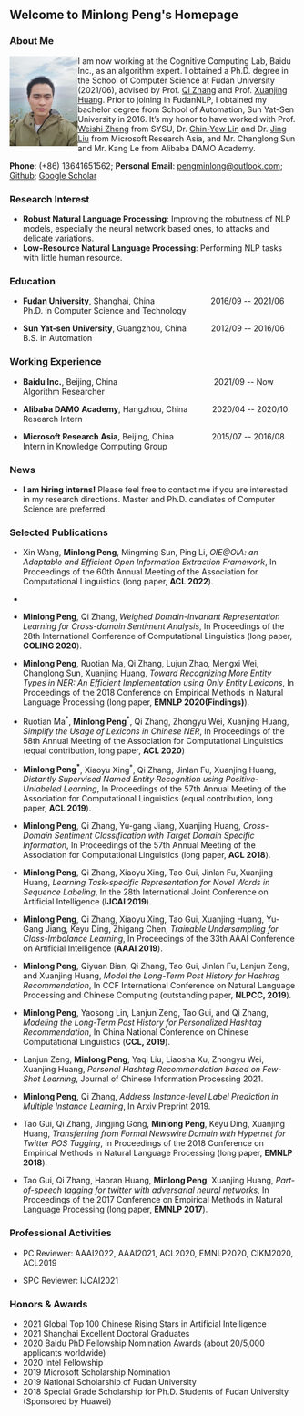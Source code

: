 ## Welcome to Minlong Peng's Homepage

### About Me
<img align="left" width="120" height="158" src="/my_phote_in_hawaii.jpeg">

I am now working at the Cognitive Computing Lab, Baidu Inc., as an algorithm expert. I obtained a Ph.D. degree in the School of Computer Science at Fudan University (2021/06), advised by Prof. [Qi Zhang](http://qizhang.info/) and Prof. [Xuanjing Huang](http://www.cs.fudan.edu.cn/en/?page_id=1836). Prior to joining in FudanNLP, I obtained my bachelor degree from School of Automation, Sun Yat-Sen University in 2016. It’s my honor to have worked with Prof. [Weishi Zheng](http://sist.sysu.edu.cn/~zhwshi/) from SYSU, Dr. [Chin-Yew Lin](https://www.microsoft.com/en-us/research/people/cyl/) and Dr. [Jing Liu](http://www.machinereading.ai/) from Microsoft Research Asia, and Mr. Changlong Sun and Mr. Kang Le from Alibaba DAMO Academy.

**Phone**: (+86) 13641651562;  **Personal Email**: pengminlong@outlook.com; [Github](https://github.com/v-mipeng/);  [Google Scholar](https://scholar.google.com.hk/citations?user=ugZ0lVQAAAAJ&hl=en)

### Research Interest
- **Robust Natural Language Processing**: Improving the robutness of NLP models, especially the neural network based ones, to attacks and delicate variations.
- **Low-Resource Natural Language Processing**: Performing NLP tasks with little human resource. 

### Education 

- **Fudan University**, Shanghai, China &nbsp; &nbsp; &nbsp; &nbsp; &nbsp; &nbsp; &nbsp; &nbsp; &nbsp; &nbsp; &nbsp; &nbsp; 2016/09 -- 2021/06 \
Ph.D. in Computer Science and Technology

- **Sun Yat-sen University**, Guangzhou, China  &nbsp; &nbsp; &nbsp; &nbsp; &nbsp; 2012/09 -- 2016/06 \
B.S. in Automation

### Working Experience

- **Baidu Inc.**, Beijing, China &nbsp; &nbsp; &nbsp; &nbsp; &nbsp; &nbsp; &nbsp; &nbsp; &nbsp; &nbsp; &nbsp; &nbsp; &nbsp; &nbsp; &nbsp; &nbsp; &nbsp; &nbsp; &nbsp; &nbsp; &nbsp; 2021/09 -- Now \
Algorithm Researcher

- **Alibaba DAMO Academy**, Hangzhou, China  &nbsp; &nbsp; &nbsp; &nbsp; &nbsp; 2020/04 -- 2020/10 \
Research Intern

- **Microsoft Research Asia**, Beijing, China &nbsp; &nbsp; &nbsp; &nbsp; &nbsp; &nbsp; &nbsp; &nbsp; <span style="text-align: right">2015/07 -- 2016/08 </span> \
Intern in Knowledge Computing Group

### News

- **I am hiring interns!**
Please feel free to contact me if you are interested in my research directions. Master and Ph.D. candiates of Computer Science are preferred.

### Selected Publications

- Xin Wang, **Minlong Peng**, Mingming Sun, Ping Li, _OIE@OIA: an Adaptable and Efficient Open Information Extraction Framework_, In Proceedings of the 60th Annual Meeting of the Association for Computational Linguistics (long paper, **ACL 2022**).
- 
- **Minlong Peng**, Qi Zhang, _Weighed Domain-Invariant Representation Learning for Cross-domain Sentiment Analysis_, In Proceedings of the 28th International Conference of Computational Linguistics (long paper, **COLING 2020**).
    
- **Minlong Peng**, Ruotian Ma, Qi Zhang, Lujun Zhao, Mengxi Wei, Changlong Sun, Xuanjing Huang, _Toward Recognizing More Entity Types in NER: An Efficient Implementation using Only Entity Lexicons_, In Proceedings of the 2018 Conference on Empirical Methods in Natural Language Processing (long paper, **EMNLP 2020(Findings)**).
    
- Ruotian Ma<sup>\*</sup>, **Minlong Peng**<sup>*</sup>, Qi Zhang, Zhongyu Wei, Xuanjing Huang, _Simplify the Usage of Lexicons in Chinese NER_, In Proceedings of the 58th Annual Meeting of the Association for Computational Linguistics (equal contribution, long paper, **ACL 2020**)
  
- **Minlong Peng<sup>*</sup>**, Xiaoyu Xing<sup>*</sup>, Qi Zhang, Jinlan Fu, Xuanjing Huang, _Distantly Supervised Named Entity Recognition using Positive-Unlabeled Learning_, In Proceedings of the 57th Annual Meeting of the Association for Computational Linguistics (equal contribution, long paper, **ACL 2019**).
  
- **Minlong Peng**, Qi Zhang, Yu-gang Jiang, Xuanjing Huang, _Cross-Domain Sentiment Classification with Target Domain Specific Information_, In Proceedings of the 57th Annual Meeting of the Association for Computational Linguistics (long paper, **ACL 2018**).
  
- **Minlong Peng**, Qi Zhang, Xiaoyu Xing, Tao Gui, Jinlan Fu, Xuanjing Huang, _Learning Task-specific Representation for Novel Words in Sequence Labeling_, In the 28th International Joint Conference on Artificial Intelligence (**IJCAI 2019**).

- **Minlong Peng**, Qi Zhang, Xiaoyu Xing, Tao Gui, Xuanjing Huang, Yu-Gang Jiang, Keyu Ding, Zhigang Chen, _Trainable Undersampling for Class-Imbalance Learning_, In Proceedings of the 33th AAAI Conference on Artificial Intelligence (**AAAI 2019**).
  
  
- **Minlong Peng**, Qiyuan Bian, Qi Zhang, Tao Gui, Jinlan Fu, Lanjun Zeng, and Xuanjing Huang, _Model the Long-Term Post History for Hashtag Recommendation_, In CCF International Conference on Natural Language Processing and Chinese Computing (outstanding paper, **NLPCC, 2019**).
  
- **Minlong Peng**, Yaosong Lin, Lanjun Zeng, Tao Gui, and Qi Zhang, _Modeling the Long-Term Post History for Personalized Hashtag Recommendation_, In China National Conference on Chinese Computational Linguistics (**CCL, 2019**).

  
- Lanjun Zeng, **Minlong Peng**, Yaqi Liu, Liaosha Xu, Zhongyu Wei, Xuanjing Huang, _Personal Hashtag Recommendation based on Few-Shot Learning_, Journal of Chinese Information Processing 2021.

- **Minlong Peng**, Qi Zhang, _Address Instance-level Label Prediction in Multiple Instance Learning_, In Arxiv Preprint 2019.
  
- Tao Gui, Qi Zhang, Jingjing Gong, **Minlong Peng**, Keyu Ding, Xuanjing Huang, _Transferring from Formal Newswire Domain with Hypernet for Twitter POS Tagging_, In Proceedings of the 2018 Conference on Empirical Methods in Natural Language Processing (long paper, **EMNLP 2018**).
  
- Tao Gui, Qi Zhang, Haoran Huang, **Minlong Peng**, Xuanjing Huang, _Part-of-speech tagging for twitter with adversarial neural networks_, In Proceedings of the 2017 Conference on Empirical Methods in Natural Language Processing (long paper, **EMNLP 2017**).
  
### Professional Activities

- PC Reviewer: AAAI2022, AAAI2021, ACL2020, EMNLP2020, CIKM2020, ACL2019

- SPC Reviewer: IJCAI2021

### Honors & Awards
- 2021 Global Top 100 Chinese Rising Stars in Artificial Intelligence 
- 2021 Shanghai Excellent Doctoral Graduates
- 2020 Baidu PhD Fellowship Nomination Awards (about 20/5,000 applicants worldwide)
- 2020 Intel Fellowship
- 2019 Microsoft Scholarship Nomination
- 2019 National Scholarship of Fudan University
- 2018 Special Grade Scholarship for Ph.D. Students of Fudan University (Sponsored by Huawei)

